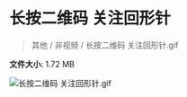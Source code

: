 # 长按二维码 关注回形针

> 其他 / 非视频 / 长按二维码 关注回形针.gif

**文件大小**: 1.72 MB

<img src="https://file.hsyhx.top/video/其他/非视频/长按二维码 关注回形针.gif"  alt="长按二维码 关注回形针.gif" />